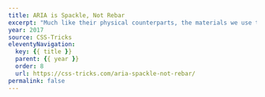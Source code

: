 ```yaml
---
title: ARIA is Spackle, Not Rebar
excerpt: "Much like their physical counterparts, the materials we use to build websites have purpose. To use them without understanding their strengths and limitations is irresponsible"
year: 2017
source: CSS-Tricks
eleventyNavigation:
  key: {{ title }}
  parent: {{ year }}
  order: 8
  url: https://css-tricks.com/aria-spackle-not-rebar/
permalink: false
---
```

